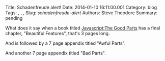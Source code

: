 Title: Schadenfreude alert!
Date: 2014-01-10 16:11:00.001
Category: blog
Tags: , , , 
Slug: _schadenfreude-alert_
Authors: Steve Theodore
Summary: pending

What does it say when a book titled [Javascript:The Good Parts](http://www.amazon.com/JavaScript-Good-Parts-Douglas-Crockford/dp/0596517742) has a final chapter, "Beautiful Features", that's 3 pages long.  
  
And is followed by a 7 page appendix titled "Awful Parts".  
  
And another 7 page appendix titled "Bad Parts".  
  
  


